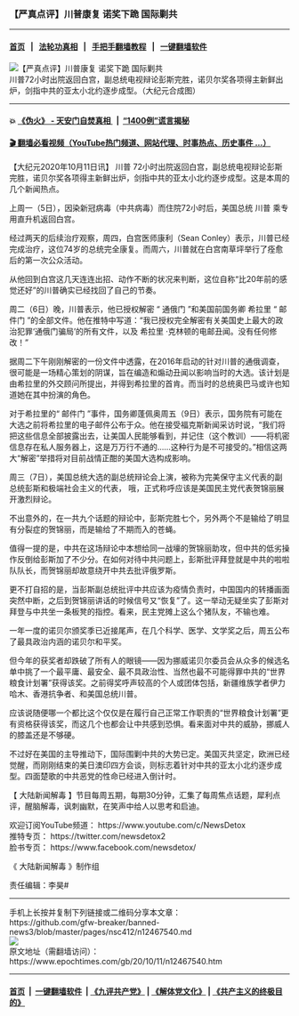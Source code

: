 ### 【严真点评】川普康复 诺奖下跪 国际剿共
------------------------

#### [首页](https://github.com/gfw-breaker/banned-news3/blob/master/README.md) &nbsp;&nbsp;|&nbsp;&nbsp; [法轮功真相](https://github.com/begood0513/basic/blob/master/README.md)  &nbsp;&nbsp;|&nbsp;&nbsp; [手把手翻墙教程](https://github.com/gfw-breaker/guides/wiki)  &nbsp;&nbsp;|&nbsp;&nbsp; [一键翻墙软件](https://github.com/gfw-breaker/nogfw/blob/master/README.md)  



<div><img alt="【严真点评】川普康复 诺奖下跪 国际剿共" class="attachment-djy_600_400 size-djy_600_400 wp-post-image" src="https://i.epochtimes.com/assets/uploads/2020/10/ccfe3607b5e6ac36f375659a0d6464ed-600x337.jpg"/>
<div class="caption">
 川普72小时出院返回白宫，副总统电视辩论彭斯完胜，诺贝尔奖各项得主新鲜出炉，剑指中共的亚太小北约逐步成型。（大纪元合成图）
</div></div><hr/>

#### 💥 [《伪火》 - 天安门自焚真相 ](http://158.247.195.190:10000/videos/blog/weihuo.html)&nbsp; |&nbsp; [“1400例”谎言揭秘  ](http://158.247.195.190:10000/videos/blog/jiexi1400.html)

#### [ 🎬  翻墙必看视频（YouTube热门频道、网站代理、时事热点、历史事件 ...）](https://github.com/gfw-breaker/links/blob/master/banned.md)

<div><p>
 【大纪元2020年10月11日讯】
 <ok href="https://www.epochtimes.com/gb/tag/%E5%B7%9D%E6%99%AE.html">
  川普
 </ok>
 72小时出院返回白宫，副总统电视辩论彭斯完胜，诺贝尔奖各项得主新鲜出炉，剑指中共的亚太小北约逐步成型。这是本周的几个新闻热点。
</p>
<p>
 上周一（5日），因染新冠病毒（中共病毒）而住院72小时后，美国总统
 <ok href="https://www.epochtimes.com/gb/tag/%E5%B7%9D%E6%99%AE.html">
  川普
 </ok>
 乘专用直升机返回白宫。
</p>
<p>
 经过两天的后续治疗观察，周四，白宫医师康利（Sean Conley）表示，川普已经完成治疗，这位74岁的总统完全康复。而周六，川普就在白宫南草坪举行了痊愈后的第一次公众活动。
</p>
<p>
 从他回到白宫这几天连连出招、动作不断的状况来判断，这位自称“比20年前的感觉还好”的川普确实已经找回了自己的节奏。
</p>
<p style="text-align: center;">
</p>
<p>
 周二（6日）晚，川普表示，他已授权解密 “
 <ok href="https://www.epochtimes.com/gb/tag/%E9%80%9A%E4%BF%84%E9%97%A8.html">
  通俄门
 </ok>
 ”和美国前国务卿
 <ok href="https://www.epochtimes.com/gb/tag/%E5%B8%8C%E6%8B%89%E9%87%8C.html">
  希拉里
 </ok>
 “
 <ok href="https://www.epochtimes.com/gb/tag/%E9%82%AE%E4%BB%B6%E9%97%A8.html">
  邮件门
 </ok>
 ”的全部文件。他在推特中写道：“我已授权完全解密有关美国史上最大的政治犯罪‘通俄门骗局’的所有文件，以及
 <ok href="https://www.epochtimes.com/gb/tag/%E5%B8%8C%E6%8B%89%E9%87%8C.html">
  希拉里
 </ok>
 ‧克林顿的电邮丑闻。没有任何修改！”
</p>
<p>
 据周二下午刚刚解密的一份文件中透露，在2016年启动的针对川普的通俄调查，很可能是一场精心策划的阴谋，旨在编造和煽动丑闻以影响当时的大选。该计划是由希拉里的外交顾问所提出，并得到希拉里的首肯。而当时的总统奥巴马或许也知道她在其中扮演的角色。
</p>
<p>
 对于希拉里的“
 <ok href="https://www.epochtimes.com/gb/tag/%E9%82%AE%E4%BB%B6%E9%97%A8.html">
  邮件门
 </ok>
 ”事件，国务卿蓬佩奥周五（9日）表示，国务院有可能在大选之前将希拉里的电子邮件公布于众。他在接受福克斯新闻采访时说，“我们将把这些信息全部披露出去，让美国人民能够看到，并记住（这个教训）——将机密信息存在私人服务器上，这是万万行不通的……这种行为是不可接受的。”相信这两大“解密”举措将对目前战情正酣的美国大选构成影响。
</p>
<p>
 周三（7日），美国总统大选的副总统辩论会上演，被称为完美保守主义代表的副总统彭斯和极端社会主义的代表， 哦，正式称呼应该是美国民主党代表贺锦丽展开激烈辩论。
</p>
<p>
 不出意外的，在一共九个话题的辩论中，彭斯完胜七个，另外两个不是输给了明显有分裂症的贺锦丽，而是输给了不期而入的苍蝇。
</p>
<p>
 值得一提的是，中共在这场辩论中本想给同一战壕的贺锦丽助攻，但中共的低劣操作反倒给彭斯加了不少分。在如何对待中共问题上，彭斯批评拜登就是中共的啦啦队队长，而贺锦丽却故意绕开中共去批评俄罗斯。
</p>
<p>
 更不打自招的是，当彭斯副总统批评中共应该为疫情负责时，中国国内的转播画面突然中断，之后到贺锦丽讲话的时候信号又“恢复”了。这一举动无疑坐实了彭斯对拜登与中共坐一条板凳的指控。看来，民主党摊上这么个猪队友，不输也难。
</p>
<p>
 一年一度的诺贝尔颁奖季已近接尾声，在几个科学、医学、文学奖之后，周五公布了最具政治内涵的诺贝尔和平奖。
</p>
<p>
 但今年的获奖者却跌破了所有人的眼镜——因为挪威诺贝尔委员会从众多的候选名单中挑了一个最平庸、最安全、最不具政治性、当然也最不可能得罪中共的“世界粮食计划署”获得该奖。之前得奖呼声较高的个人或团体包括，新疆维族学者伊力哈木、香港抗争者、和美国总统川普。
</p>
<p>
 应该说随便哪一个都比这个仅仅是在履行自己正常工作职责的“世界粮食计划署”更有资格获得该奖，而这几个也都会让中共感到恐惧。看来面对中共的威胁，挪威人的膝盖还是不够硬。
</p>
<p>
 不过好在美国的主导推动下，国际围剿中共的大势已定。美国灭共坚定，欧洲已经觉醒，而刚刚结束的美日澳印四方会谈，则标志着针对中共的亚太小北约逐步成型。四面楚歌的中共恶党的性命已经进入倒计时。
</p>
<p>
 【
 <ok href="https://www.epochtimes.com/gb/tag/%E5%A4%A7%E9%99%86%E6%96%B0%E9%97%BB%E8%A7%A3%E6%AF%92.html">
  大陆新闻解毒
 </ok>
 】节目每周五期，每期30分钟，汇集了每周焦点话题，犀利点评，醒脑解毒，讽刺幽默，在笑声中给人以思考和启迪。
</p>
<p>
 欢迎订阅YouTube频道：
 <ok href="https://www.youtube.com/c/NewsDetox">
  https://www.youtube.com/c/NewsDetox
 </ok>
 <br/>
 推特专页：
 <ok href="https://twitter.com/newsdetox2">
  https://twitter.com/newsdetox2
 </ok>
 <br/>
 脸书专页：
 <ok href="https://www.facebook.com/newsdetox/">
  https://www.facebook.com/newsdetox/
 </ok>
</p>
<p>
 《
 <ok href="https://www.epochtimes.com/gb/tag/%e5%a4%a7%e9%99%b8%e6%96%b0%e8%81%9e%e8%a7%a3%e6%af%92.html">
  大陆新闻解毒
 </ok>
 》制作组
</p>
<p>
 责任编辑：李昊#
</p>
</div>
<hr/>
手机上长按并复制下列链接或二维码分享本文章：<br/>
https://github.com/gfw-breaker/banned-news3/blob/master/pages/nsc412/n12467540.md <br/>
<a href='https://github.com/gfw-breaker/banned-news3/blob/master/pages/nsc412/n12467540.md'><img src='https://github.com/gfw-breaker/banned-news3/blob/master/pages/nsc412/n12467540.md.png'/></a> <br/>
原文地址（需翻墙访问）：https://www.epochtimes.com/gb/20/10/11/n12467540.htm


------------------------
#### [首页](https://github.com/gfw-breaker/banned-news3/blob/master/README.md) &nbsp;|&nbsp; [一键翻墙软件](https://github.com/gfw-breaker/nogfw/blob/master/README.md) &nbsp;| [《九评共产党》](https://github.com/gfw-breaker/9ping.md/blob/master/README.md#九评之一评共产党是什么) | [《解体党文化》](https://github.com/gfw-breaker/jtdwh.md/blob/master/README.md) | [《共产主义的终极目的》](https://github.com/gfw-breaker/gczydzjmd.md/blob/master/README.md)


<img src='http://gfw-breaker.win/banned-news3/pages/nsc412/n12467540.md' width='0px' height='0px'/>